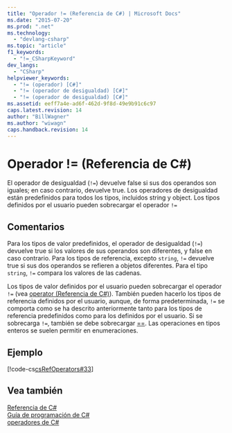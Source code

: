 ```yaml
---
title: "Operador != (Referencia de C#) | Microsoft Docs"
ms.date: "2015-07-20"
ms.prod: ".net"
ms.technology: 
  - "devlang-csharp"
ms.topic: "article"
f1_keywords: 
  - "!=_CSharpKeyword"
dev_langs: 
  - "CSharp"
helpviewer_keywords: 
  - "!= (operador) [C#]"
  - "!= (operador de desigualdad) [C#]"
  - "!= (operador de desigualdad) [C#]"
ms.assetid: eeff7a4e-ad6f-462d-9f8d-49e9b91c6c97
caps.latest.revision: 14
author: "BillWagner"
ms.author: "wiwagn"
caps.handback.revision: 14
---
```

# Operador != (Referencia de C#)
El operador de desigualdad \(`!=`\) devuelve false si sus dos operandos son iguales; en caso contrario, devuelve true.  Los operadores de desigualdad están predefinidos para todos los tipos, incluidos string y object.  Los tipos definidos por el usuario pueden sobrecargar el operador `!=`  
  
## Comentarios  
 Para los tipos de valor predefinidos, el operador de desigualdad \(`!=`\) devuelve true si los valores de sus operandos son diferentes, y false en caso contrario.  Para los tipos de referencia, excepto `string`, `!=` devuelve true si sus dos operandos se refieren a objetos diferentes.  Para el tipo `string`, `!=` compara los valores de las cadenas.  
  
 Los tipos de valor definidos por el usuario pueden sobrecargar el operador `!=` \(vea [operator \(Referencia de C\#\)](../../../csharp/language-reference/keywords/operator.md)\).  También pueden hacerlo los tipos de referencia definidos por el usuario, aunque, de forma predeterminada, `!=` se comporta como se ha descrito anteriormente tanto para los tipos de referencia predefinidos como para los definidos por el usuario.  Si se sobrecarga `!=`, también se debe sobrecargar [\=\=](../../../csharp/language-reference/operators/equality-comparison-operator.md).  Las operaciones en tipos enteros se suelen permitir en enumeraciones.  
  
## Ejemplo  
 [!code-cs[csRefOperators#33](../../../csharp/language-reference/operators/codesnippet/csharp/csrefOperators/csrefOperators.cs#33)]  
  
## Vea también  
 [Referencia de C\#](../../../csharp/language-reference/index.md)   
 [Guía de programación de C\#](../../../csharp/programming-guide/index.md)   
 [operadores de C\#](../../../csharp/language-reference/operators/index.md)